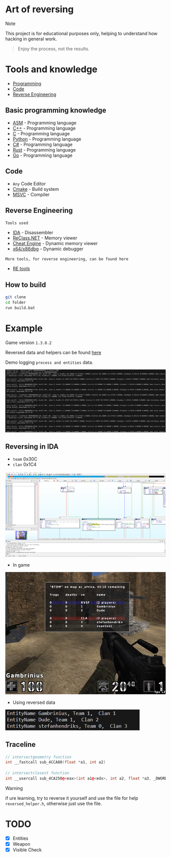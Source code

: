 # Art of reversing

> [!NOTE]
> This project is for educational purposes only, helping to understand how hacking in general work.

>Enjoy the process, not the results.

# Tools and knowledge
- [Programming](#basic-programming-knowledge)
- [Code](#code)
- [Reverse Engineering](#reverse-engineering)
## Basic programming knowledge 
- [ASM](https://www.ic.unicamp.br/~pannain/mc404/aulas/pdfs/Art%20Of%20Intel%20x86%20Assembly.pdf) - Programming language
- [C++](https://www.cplusplus.com/doc/tutorial/) - Programming language
- [C](https://www.learn-c.org/) - Programming language
- [Python](https://www.learnpython.org/) - Programming language
- [C#](https://learn.microsoft.com/dotnet/csharp/) - Programming language
- [Rust](https://www.rust-lang.org/learn) - Programming language
- [Go](https://tour.golang.org/welcome/1) - Programming language

## Code
- `Any` Code Editor
- [Cmake](https://cmake.org/) - Build system
- [MSVC](https://visualstudio.microsoft.com/downloads/) - Compiler
## Reverse Engineering

`Tools used`
- [IDA](https://www.hex-rays.com/products/ida/) - Disassembler
- [ReClass.NET](https://github.com/ReClassNET/ReClass.NET) - Memory viewer
- [Cheat Engine](https://www.cheatengine.org/) - Dynamic memory viewer
- [x64/x86dbg](https://x64dbg.com/#start) - Dynamic debugger

`More tools, for reverse engineering, can be found here`
- [RE tools](https://github.com/The-Art-of-Hacking/h4cker/tree/master/reverse_engineering)


## How to build
```bash
git clone
cd folder
run build.bat
```

# Example
Game version `1.3.0.2`

Reversed data and helpers can be found [here](./examples/reversed_helper.h)

Demo logging `process and entities` data.

<img src="./examples/example.png" alt="running fun">

## Reversing in IDA


- `team` 0x30C
- `clan` 0x1C4

<img src="./examples/reversing_ida.png" alt="ida reversing entities">

- In game
<img src="./examples/in_game.png" alt="in game data">

- Using reversed data

<img src="./examples/entities.png" alt="using  ida reversed entities">

## Traceline
```c++
// intersectgeometry function
int __fastcall sub_4CCA80(float *a1, int a2)

// intersectclosest function
int __usercall sub_4CA250@<eax>(int a1@<edx>, int a2, float *a3, _DWORD *a4, char a5)
```



> [!WARNING]
> if ure learning, try to reverse it yourself and use the file for help `reversed_helper.h`, otherwise just use the file.

# TODO

- [x] Entities
- [x] Weapon 
- [x] Visible Check
